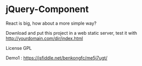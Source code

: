 # jQuery-Component
React is big, how about a more simple way?

Download and put this project in a web static server, test it with http://yourdomain.com/dir/index.html

License
GPL

Demo1 : https://jsfiddle.net/benkongfc/me5j7ugt/
